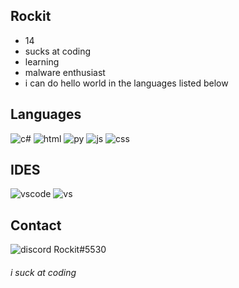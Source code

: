 ## Rockit
* 14
* sucks at coding
* learning
* malware enthusiast 
* i can do hello world in the languages listed below




## Languages
<div id="badges">
  <img src="https://img.shields.io/badge/C%23-239120?style=for-the-badge&logo=c-sharp&logoColor=white" alt="c#"/>
  <img src="https://img.shields.io/badge/HTML5-E34F26?style=for-the-badge&logo=html5&logoColor=white" alt="html"/>
  <img src="https://img.shields.io/badge/Python-FFD43B?style=for-the-badge&logo=python&logoColor=blue" alt="py"/>
  <img src="https://img.shields.io/badge/JavaScript-323330?style=for-the-badge&logo=javascript&logoColor=F7DF1E" alt="js"/>
  <img src="https://img.shields.io/badge/CSS3-1572B6?style=for-the-badge&logo=css3&logoColor=white" alt="css"
  
  
  
  
  

</div>


## IDES
<div id="badges">
  <img src="https://img.shields.io/badge/VSCode-0078D4?style=for-the-badge&logo=visual%20studio%20code&logoColor=white" alt="vscode"/>
  <img src="https://img.shields.io/badge/Visual_Studio-5C2D91?style=for-the-badge&logo=visual%20studio&logoColor=white" alt="vs"/>

</div>

 
## Contact
  <img src="https://img.shields.io/badge/Discord-5865F2?style=for-the-badge&logo=discord&logoColor=white" alt="discord"/>
  Rockit#5530
  
  
  
  
  ###### i suck at coding
  
